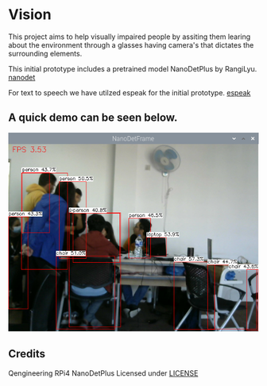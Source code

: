 
# Vision

This project aims to help visually impaired people by assiting them learing
about the environment through a glasses having camera's that dictates the
surrounding elements.

This initial prototype includes a pretrained model NanoDetPlus by RangiLyu.
[nanodet](https://github.com/RangiLyu/nanodet)

For text to speech we have utilzed espeak for the initial prototype.
[espeak](https://espeak.sourceforge.net/)

## A quick demo can be seen below.

![alt text](./images/nanodet.png)

## Credits

Qengineering RPi4 NanoDetPlus Licensed under [LICENSE](https://raw.githubusercontent.com/Qengineering/NanoDetPlus-ncnn-Raspberry-Pi-4/main/LICENSE)

